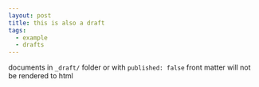```yaml
---
layout: post
title: this is also a draft
tags: 
  - example
  - drafts
---
```


documents in `_draft/` folder or with `published: false` front matter will not be rendered to html

